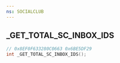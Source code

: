 ```yaml
---
ns: SOCIALCLUB
---
```

## _GET_TOTAL_SC_INBOX_IDS

```c
// 0x8EF0F633280C0663 0x6BE5DF29
int _GET_TOTAL_SC_INBOX_IDS();
```

